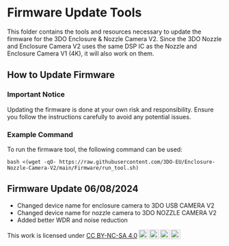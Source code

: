 # Firmware Update Tools

This folder contains the tools and resources necessary to update the firmware for the 3DO Enclosure & Nozzle Camera V2. Since the 3DO Nozzle and Enclosure Camera V2 uses the same DSP IC as the Nozzle and Enclosure Camera V1 (4K), it will also work on them.

## How to Update Firmware

### Important Notice

Updating the firmware is done at your own risk and responsibility. Ensure you follow the instructions carefully to avoid any potential issues.

### Example Command

To run the firmware tool, the following command can be used:

```
bash <(wget -qO- https://raw.githubusercontent.com/3DO-EU/Enclosure-Nozzle-Camera-V2/main/Firmware/run_tool.sh)
```

## Firmware Update 06/08/2024

- Changed device name for enclosure camera to 3DO USB CAMERA V2
- Changed device name for nozzle camera to 3DO NOZZLE CAMERA V2
- Added better WDR and noise reduction


<p xmlns:cc="http://creativecommons.org/ns#" >This work is licensed under <a href="https://creativecommons.org/licenses/by-nc-sa/4.0/?ref=chooser-v1" target="_blank" rel="license noopener noreferrer" style="display:inline-block;">CC BY-NC-SA 4.0<img style="height:22px!important;margin-left:3px;vertical-align:text-bottom;" src="https://mirrors.creativecommons.org/presskit/icons/cc.svg?ref=chooser-v1" alt=""><img style="height:22px!important;margin-left:3px;vertical-align:text-bottom;" src="https://mirrors.creativecommons.org/presskit/icons/by.svg?ref=chooser-v1" alt=""><img style="height:22px!important;margin-left:3px;vertical-align:text-bottom;" src="https://mirrors.creativecommons.org/presskit/icons/nc.svg?ref=chooser-v1" alt=""><img style="height:22px!important;margin-left:3px;vertical-align:text-bottom;" src="https://mirrors.creativecommons.org/presskit/icons/sa.svg?ref=chooser-v1" alt=""></a></p>